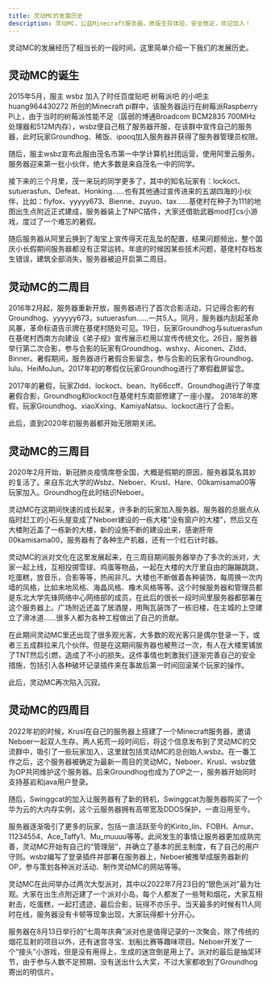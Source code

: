 ```yaml
---
title: 灵动MC的发展历史
description: 灵动MC，公益Minecraft服务器，原版生存体验，安全稳定，欢迎加入！
---
```


灵动MC的发展经历了相当长的一段时间，这里简单介绍一下我们的发展历史。

## 灵动MC的诞生
2015年5月，服主 wsbz 加入了时任百度贴吧 树莓派吧 的小吧主huang964430272 所创的Minecraft pi群中，该服务器运行在树莓派Raspberry Pi上，由于当时的树莓派性能不足（孱弱的博通Broadcom BCM2835 700MHz处理器和512M内存），wsbz便自己租了服务器开服，在该群中宣传自己的服务器，此时玩家Groundhog、稀饭、ipooq加入服务器并获得了服务器管理员权限。

随后，服主wsbz宣布此服由茂名市第一中学计算机社团运营，使用阿里云服务。服务器迎来第一批小伙伴，绝大多数是来自茂名一中的同学。

接下来的三个月里，茂一来玩的同学更多了，其中的知名玩家有：lockoct、sutuerasfun、Defeat、Honking……也有其他通过宣传进来的五湖四海的小伙伴，比如：flyfox、yyyyy673、Bienne、zuyuo、tax……基佬村在种子为111的地图出生点附近正式建成，服务器装上了NPC插件，大家还借助武器mod打cs小游戏，度过了一个难忘的暑假。

随后服务器从阿里云换到了淘宝上宣传得天花乱坠的配置，结果问题频出，整个国庆小长假期间服务器都没有正常运转。年底的时候因某些技术问题，基佬村存档发生错误，建筑全部消失，服务器被迫开启第二周目。

## 灵动MC的二周目
2016年2月起，服务器重新开放，服务器进行了首次合影活动，只记得合影的有Groundhog、yyyyyy673，sutuerasfun……一共5人。同月，服务器内刮起革命风暴，革命标语告示牌在基佬村随处可见。19日，玩家Groundhog与sutuerasfun在基佬村西南方向建设《弟子规》宣传展示栏用以宣传传统文化。26日，服务器举行第二次合影，参与合影的玩家有Groundhog、wshxy、Aiconen、Zldd、Binner。暑假期间，服务器进行暑假合影留念，参与合影的玩家有Groundhog、lulu、HeiMoJun。2017年初的寒假仅玩家Groundhog进行了寒假截屏留念。

2017年的暑假，玩家Zldd、lockoct、bean、lty66ccff、Groundhog进行了年度暑假合影，Groundhog和lockoct在基佬村东南部修建了一座小屋。
2018年的寒假，玩家Groundhog、xiaoXxing、KamiyaNatsu、lockoct进行了合影。

此后，直到2020年初服务器都开始无限期关闭。

## 灵动MC的三周目

2020年2月开始，新冠肺炎疫情席卷全国，大概是假期的原因，服务器莫名其妙的复活了。来自东北大学的Wsbz、Neboer、Krusl、Hare、00kamisama00等玩家加入。Groundhog在此时结识Neboer。

灵动MC在这期间快速的成长起来，许多新的玩家加入服务器。服务器的总据点从临时赶工的小石头屋变成了Neboer建设的一栋大楼“没有窗户的大楼”，然后又在大楼附近盖了一栋新的大楼，新的设施不断的建设出来，感谢肝帝00kamisama00，服务器有了各种生产机器，还有一个红石计时器。

灵动MC的派对文化在这里发展起来，在三周目期间服务器举办了多次的派对，大家一起上线，互相投掷雪球、鸡蛋等物品，一起在大楼的大厅里自由的蹦蹦跳跳，吃蛋糕，放音乐，合影等等，热闹非凡。大楼也不断做着各种装饰，每周换一次内墙的风格，比如末地风格、海晶风格、橡木风格等等。这个时候服务器和管理员都是东北大学先锋网络中心网络部的成员，在此后的很长一段时间里服务器都部署在这个服务器上。广场附近还盖了居酒屋，用陶瓦装饰了一栋旧楼，在主城的上空建立了滑冰道……很多人都为各种工程做出了自己的贡献。

在此期间灵动MC里还出现了很多观光客，大多数的观光客只是偶尔登录一下，或者三五成群拉来几个伙伴。但是在这期间服务器也被熊过一次，有人在大楼里铺放了TNT然后引燃，造成了不小的损失。这件事情也刺激我们逐渐完善自己的安全措施，包括引入各种破坏记录插件来在事故后第一时间回滚某个玩家的操作。

此后，灵动MC再次陷入沉寂。
## 灵动MC的四周目

2022年初的时候，Krusl在自己的服务器上搭建了一个Minecraft服务器，邀请Neboer一起双人生存。两人拓荒一段时间后，将这个信息发布到了灵动MC的交流群中，吸引了一些玩家加入，这里就包括灵动MC的总创始人wsbz。在一番工作之后，这个服务器被确定为最新一周目的灵动MC，Neboer、Krusl、wsbz做为OP共同维护这个服务器。后来Groundhog也成为了OP之一，服务器开始同时支持基岩和java用户登录。

随后，Swinggcat的加入让服务器有了新的转机，Swinggcat为服务器购买了一个华为云的大内存实例，这个云服务器拥有高带宽及DDOS保护，一直沿用至今。

服务器逐渐吸引了更多的玩家，包括一直活跃至今的Kirito_lin、FOBH、Amur、11234554、Ace_Taffy1、Mu_muuuu等等。此间发生的事情让服务器更加成熟完善，灵动MC开始有自己的“管理层”，并确立了基本的民主制度，有了自己的用户守则。wsbz编写了登录插件并部署在服务器上，Neboer被推举成服务器新的OP，参与策划各种派对活动、制作灵动MC的网站等等。

灵动MC在此间举办过两次大型派对，其中以2022年7月23日的“银色派对”最为壮观。大家在出生点附近建了一个派对小岛，每个人都发了一些弩和烟花，大家互相射击，吃蛋糕，一起打遗迹，最后合影，玩得不亦乐乎。当天最多的时候有11人同时在线，服务器没有卡顿等现象出现，大家玩得都十分开心。

服务器在8月13日举行的“七周年庆典”派对也是值得记录的一次聚会，除了传统的烟花互射的项目以外，还有迷宫寻宝、划船比赛等趣味项目。Neboer开发了一个“接头”小游戏，但是没有用得上，生成的迷宫倒是用上了。派对的最后是抽奖环节，由于参与人数不足预期，没有送出什么大奖，不过大家都收到了Groundhog寄出的明信片。